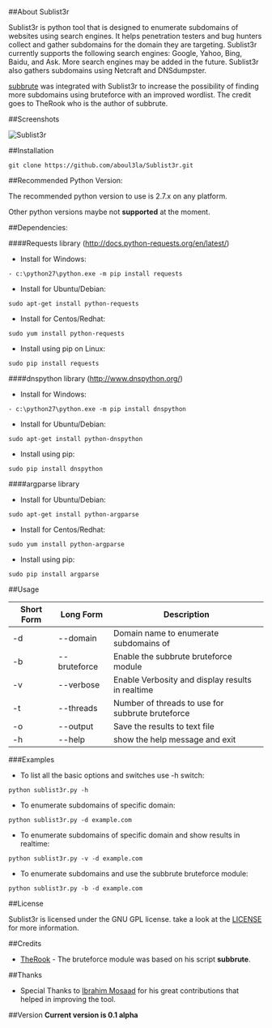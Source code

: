 ##About Sublist3r 

Sublist3r is python tool that is designed to enumerate subdomains of websites using search engines. It helps penetration testers and bug hunters collect and gather subdomains for the domain they are targeting. Sublist3r currently supports the following search engines: Google, Yahoo, Bing, Baidu, and Ask. More search engines may be added in the future. Sublist3r also gathers subdomains using Netcraft and DNSdumpster.

[subbrute](https://github.com/TheRook/subbrute) was integrated with Sublist3r to increase the possibility of finding more subdomains using bruteforce with an improved wordlist. The credit goes to TheRook who is the author of subbrute.

##Screenshots

![Sublist3r](http://www.secgeek.net/images/Sublist3r.png "Sublist3r in action")


##Installation

```
git clone https://github.com/aboul3la/Sublist3r.git
```

##Recommended Python Version:

The recommended python version to use is 2.7.x on any platform.

Other python versions maybe not **supported** at the moment.

##Dependencies:

####Requests library (http://docs.python-requests.org/en/latest/)

- Install for Windows:
```
- c:\python27\python.exe -m pip install requests
```

- Install for Ubuntu/Debian:
```
sudo apt-get install python-requests
```

- Install for Centos/Redhat:
```
sudo yum install python-requests
```

- Install using pip on Linux:
```
sudo pip install requests
```

####dnspython library (http://www.dnspython.org/)

- Install for Windows:
```
- c:\python27\python.exe -m pip install dnspython
```

- Install for Ubuntu/Debian:
```
sudo apt-get install python-dnspython
```

- Install using pip:
```
sudo pip install dnspython
```

####argparse library

- Install for Ubuntu/Debian:
```
sudo apt-get install python-argparse
```

- Install for Centos/Redhat:
```
sudo yum install python-argparse
``` 

- Install using pip:
```
sudo pip install argparse
```

##Usage

Short Form    | Long Form     | Description
------------- | ------------- |-------------
-d            | --domain      | Domain name to enumerate subdomains of
-b            | --bruteforce  | Enable the subbrute bruteforce module
-v            | --verbose     | Enable Verbosity and display results in realtime
-t            | --threads     | Number of threads to use for subbrute bruteforce
-o            | --output      | Save the results to text file
-h            | --help        | show the help message and exit

###Examples

* To list all the basic options and switches use -h switch:

```python sublist3r.py -h```

* To enumerate subdomains of specific domain:

``python sublist3r.py -d example.com``

* To enumerate subdomains of specific domain and show results in realtime:

``python sublist3r.py -v -d example.com``

* To enumerate subdomains and use the subbrute bruteforce module:

``python sublist3r.py -b -d example.com``

##License

Sublist3r is licensed under the GNU GPL license. take a look at the [LICENSE](https://github.com/aboul3la/Sublist3r/blob/master/LICENSE) for more information.


##Credits

* [TheRook](https://github.com/TheRook) - The bruteforce module was based on his script **subbrute**. 

##Thanks

* Special Thanks to [Ibrahim Mosaad](https://twitter.com/ibrahim_mosaad) for his great contributions that helped in improving the tool.

##Version
**Current version is 0.1 alpha**
